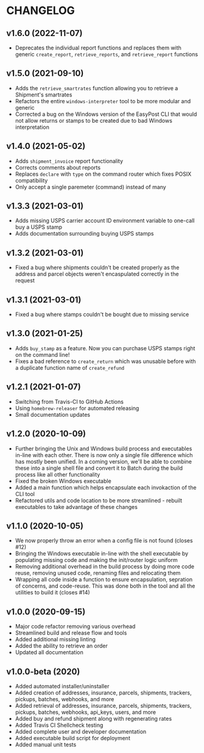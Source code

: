 # CHANGELOG

## v1.6.0 (2022-11-07)

- Deprecates the individual report functions and replaces them with generic `create_report`, `retrieve_reports`, and `retrieve_report` functions

## v1.5.0 (2021-09-10)

- Adds the `retrieve_smartrates` function allowing you to retrieve a Shipment's smartrates
- Refactors the entire `windows-interpreter` tool to be more modular and generic
- Corrected a bug on the Windows version of the EasyPost CLI that would not allow returns or stamps to be created due to bad Windows interpretation

## v1.4.0 (2021-05-02)

- Adds `shipment_invoice` report functionality
- Corrects comments about reports
- Replaces `declare` with `type` on the command router which fixes POSIX compatibility
- Only accept a single paremeter (command) instead of many

## v1.3.3 (2021-03-01)

- Adds missing USPS carrier account ID environment variable to one-call buy a USPS stamp
- Adds documentation surrounding buying USPS stamps

## v1.3.2 (2021-03-01)

- Fixed a bug where shipments couldn't be created properly as the address and parcel objects weren't encaspulated correctly in the request

## v1.3.1 (2021-03-01)

- Fixed a bug where stamps couldn't be bought due to missing service

## v1.3.0 (2021-01-25)

- Adds `buy_stamp` as a feature. Now you can purchase USPS stamps right on the command line!
- Fixes a bad reference to `create_return` which was unusable before with a duplicate function name of `create_refund`

## v1.2.1 (2021-01-07)

- Switching from Travis-CI to GitHub Actions
- Using `homebrew-releaser` for automated releasing
- Small documentation updates

## v1.2.0 (2020-10-09)

- Further bringing the Unix and Windows build process and executables in-line with each other. There is now only a single file difference which has mostly been unified. In a coming version, we'll be able to combine these into a single shell file and convert it to Batch during the build process like all other functionality
- Fixed the broken Windows executable
- Added a main function which helps encapsulate each invokaction of the CLI tool
- Refactored utils and code location to be more streamlined - rebuilt executables to take advantage of these changes

## v1.1.0 (2020-10-05)

- We now properly throw an error when a config file is not found (closes #12)
- Bringing the Windows executable in-line with the shell executable by populating missing code and making the init/router logic uniform
- Removing additional overhead in the build process by doing more code reuse, removing unused code, renaming files and relocating them
- Wrapping all code inside a function to ensure encapsulation, sepration of concerns, and code-reuse. This was done both in the tool and all the utilities to build it (closes #14)

## v1.0.0 (2020-09-15)

- Major code refactor removing various overhead
- Streamlined build and release flow and tools
- Added additional missing linting
- Added the ability to retrieve an order
- Updated all documentation

## v1.0.0-beta (2020)

- Added automated installer/uninstaller
- Added creation of addresses, insurance, parcels, shipments, trackers, pickups, batches, webhooks, and more
- Added retrieval of addresses, insurance, parcels, shipments, trackers, pickups, batches, webhooks, api_keys, users, and more
- Added buy and refund shipment along with regenerating rates
- Added Travis CI Shellcheck testing
- Added complete user and developer documentation
- Added executable build script for deployment
- Added manual unit tests

